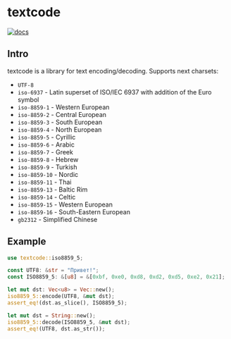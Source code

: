 # textcode

[![docs](https://docs.rs/textcode/badge.svg)](https://docs.rs/textcode)

## Intro

textcode is a library for text encoding/decoding. Supports next charsets:

- `UTF-8`
- `iso-6937` - Latin superset of ISO/IEC 6937 with addition of the Euro symbol
- `iso-8859-1` - Western European
- `iso-8859-2` - Central European
- `iso-8859-3` - South European
- `iso-8859-4` - North European
- `iso-8859-5` - Cyrillic
- `iso-8859-6` - Arabic
- `iso-8859-7` - Greek
- `iso-8859-8` - Hebrew
- `iso-8859-9` - Turkish
- `iso-8859-10` - Nordic
- `iso-8859-11` - Thai
- `iso-8859-13` - Baltic Rim
- `iso-8859-14` - Celtic
- `iso-8859-15` - Western European
- `iso-8859-16` - South-Eastern European
- `gb2312` - Simplified Chinese

## Example

```rust
use textcode::iso8859_5;

const UTF8: &str = "Привет!";
const ISO8859_5: &[u8] = &[0xbf, 0xe0, 0xd8, 0xd2, 0xd5, 0xe2, 0x21];

let mut dst: Vec<u8> = Vec::new();
iso8859_5::encode(UTF8, &mut dst);
assert_eq!(dst.as_slice(), ISO8859_5);

let mut dst = String::new();
iso8859_5::decode(ISO8859_5, &mut dst);
assert_eq!(UTF8, dst.as_str());
```
